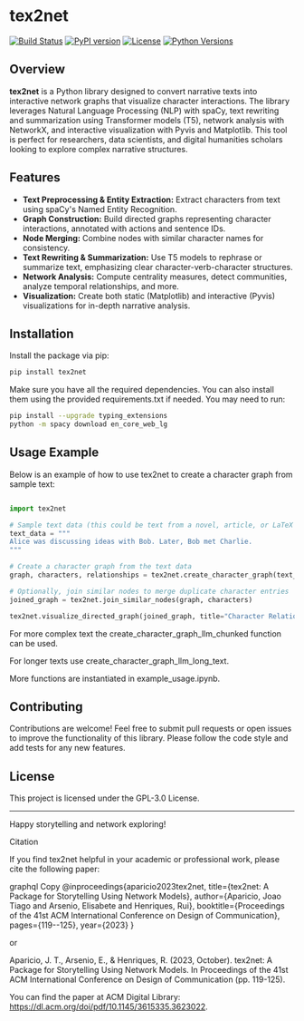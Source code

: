 # tex2net

[![Build Status](https://img.shields.io/github/actions/workflow/status/jtaca/tex2net/python-package.yml?branch=main)](https://github.com/jtaca/tex2net/actions)
[![PyPI version](https://img.shields.io/pypi/v/tex2net)](https://pypi.org/project/tex2net)
[![License](https://img.shields.io/github/license/jtaca/tex2net)](LICENSE)
[![Python Versions](https://img.shields.io/pypi/pyversions/tex2net)](https://pypi.org/project/tex2net)

## Overview

**tex2net** is a Python library designed to convert narrative texts into interactive network graphs that visualize character interactions. The library leverages Natural Language Processing (NLP) with spaCy, text rewriting and summarization using Transformer models (T5), network analysis with NetworkX, and interactive visualization with Pyvis and Matplotlib. This tool is perfect for researchers, data scientists, and digital humanities scholars looking to explore complex narrative structures.

## Features

- **Text Preprocessing & Entity Extraction:** Extract characters from text using spaCy's Named Entity Recognition.
- **Graph Construction:** Build directed graphs representing character interactions, annotated with actions and sentence IDs.
- **Node Merging:** Combine nodes with similar character names for consistency.
- **Text Rewriting & Summarization:** Use T5 models to rephrase or summarize text, emphasizing clear character-verb-character structures.
- **Network Analysis:** Compute centrality measures, detect communities, analyze temporal relationships, and more.
- **Visualization:** Create both static (Matplotlib) and interactive (Pyvis) visualizations for in-depth narrative analysis.

## Installation

Install the package via pip:

```bash
pip install tex2net

```

Make sure you have all the required dependencies. You can also install them using the provided requirements.txt if needed. You may need to run:

```bash
pip install --upgrade typing_extensions
python -m spacy download en_core_web_lg
```




## Usage Example

Below is an example of how to use tex2net to create a character graph from sample text:

```python

import tex2net

# Sample text data (this could be text from a novel, article, or LaTeX file)
text_data = """
Alice was discussing ideas with Bob. Later, Bob met Charlie.
"""

# Create a character graph from the text data
graph, characters, relationships = tex2net.create_character_graph(text_data)

# Optionally, join similar nodes to merge duplicate character entries
joined_graph = tex2net.join_similar_nodes(graph, characters)

tex2net.visualize_directed_graph(joined_graph, title="Character Relationships Directed Graph")


```
For more complex text the create_character_graph_llm_chunked function can be used. 

For longer texts use create_character_graph_llm_long_text.



More functions are instantiated in example_usage.ipynb.


## Contributing

Contributions are welcome! Feel free to submit pull requests or open issues to improve the functionality of this library. Please follow the code style and add tests for any new features.

## License

This project is licensed under the GPL-3.0 License.

---

Happy storytelling and network exploring!

Citation

If you find tex2net helpful in your academic or professional work, please cite the following paper:

graphql
Copy
@inproceedings{aparicio2023tex2net,
  title={tex2net: A Package for Storytelling Using Network Models},
  author={Aparicio, Joao Tiago and Arsenio, Elisabete and Henriques, Rui},
  booktitle={Proceedings of the 41st ACM International Conference on Design of Communication},
  pages={119--125},
  year={2023}
}

or 

Aparicio, J. T., Arsenio, E., & Henriques, R. (2023, October). tex2net: A Package for Storytelling Using Network Models. In Proceedings of the 41st ACM International Conference on Design of Communication (pp. 119-125).

You can find the paper at ACM Digital Library: https://dl.acm.org/doi/pdf/10.1145/3615335.3623022.




